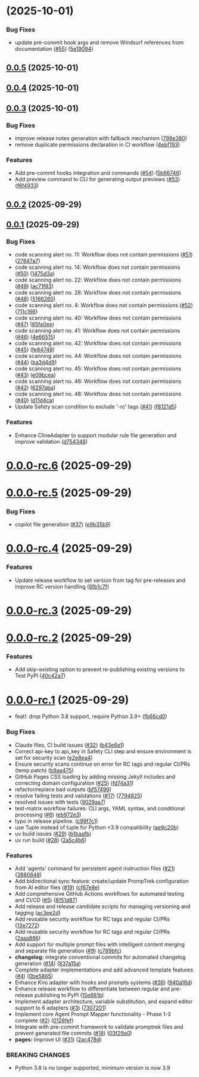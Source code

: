 # [](https://github.com/flamingquaks/promptrek/compare/v0.0.5...v) (2025-10-01)


### Bug Fixes

* update pre-commit hook args and remove Windsurf references from documentation ([#55](https://github.com/flamingquaks/promptrek/issues/55)) ([5e19094](https://github.com/flamingquaks/promptrek/commit/5e19094f83241729f5d62c3ef75402426dc59e70))



## [0.0.5](https://github.com/flamingquaks/promptrek/compare/v0.0.4...v0.0.5) (2025-10-01)



## [0.0.4](https://github.com/flamingquaks/promptrek/compare/v0.0.3...v0.0.4) (2025-10-01)



## [0.0.3](https://github.com/flamingquaks/promptrek/compare/v0.0.2...v0.0.3) (2025-10-01)


### Bug Fixes

* improve release notes generation with fallback mechanism ([798e380](https://github.com/flamingquaks/promptrek/commit/798e380a45a9c793e2a734698d043d690e1baa4a))
* remove duplicate permissions declaration in CI workflow ([4ebf193](https://github.com/flamingquaks/promptrek/commit/4ebf19370eaaef2f9663e23312dbda81f8187e68))


### Features

* Add pre-commit hooks integration and commands ([#54](https://github.com/flamingquaks/promptrek/issues/54)) ([5b66746](https://github.com/flamingquaks/promptrek/commit/5b66746a86dbf0707ec0615afec32a3937a65c53))
* Add preview command to CLI for generating output previews ([#53](https://github.com/flamingquaks/promptrek/issues/53)) ([f6f4933](https://github.com/flamingquaks/promptrek/commit/f6f4933fe575736b208399ae156e388150626599))



## [0.0.2](https://github.com/flamingquaks/promptrek/compare/v0.0.1...v0.0.2) (2025-09-29)



## [0.0.1](https://github.com/flamingquaks/promptrek/compare/v0.0.0-rc.6...v0.0.1) (2025-09-29)


### Bug Fixes

* code scanning alert no. 11: Workflow does not contain permissions ([#51](https://github.com/flamingquaks/promptrek/issues/51)) ([27847a7](https://github.com/flamingquaks/promptrek/commit/27847a7dc8765e55b692cb3f6850e25d8e8a0a9c))
* code scanning alert no. 14: Workflow does not contain permissions ([#50](https://github.com/flamingquaks/promptrek/issues/50)) ([1475d3a](https://github.com/flamingquaks/promptrek/commit/1475d3ad09b49790784ac80a43607ad9e43fdb24))
* code scanning alert no. 22: Workflow does not contain permissions ([#49](https://github.com/flamingquaks/promptrek/issues/49)) ([ac71f93](https://github.com/flamingquaks/promptrek/commit/ac71f93e1733c697d5318ab9edd7c6bf263aae8d))
* code scanning alert no. 28: Workflow does not contain permissions ([#48](https://github.com/flamingquaks/promptrek/issues/48)) ([5166260](https://github.com/flamingquaks/promptrek/commit/5166260dfc22ad783df49fc6a229538ff9d2e83c))
* code scanning alert no. 4: Workflow does not contain permissions ([#52](https://github.com/flamingquaks/promptrek/issues/52)) ([711c166](https://github.com/flamingquaks/promptrek/commit/711c166a7efef5a5b73a040d7ac965614a7e0917))
* code scanning alert no. 40: Workflow does not contain permissions ([#47](https://github.com/flamingquaks/promptrek/issues/47)) ([65fa0ee](https://github.com/flamingquaks/promptrek/commit/65fa0eec0f8f697e91330e859e878c7c5361524a))
* code scanning alert no. 41: Workflow does not contain permissions ([#46](https://github.com/flamingquaks/promptrek/issues/46)) ([4e66515](https://github.com/flamingquaks/promptrek/commit/4e6651515a090c2ba86067d273e784022a7dd446))
* code scanning alert no. 42: Workflow does not contain permissions ([#45](https://github.com/flamingquaks/promptrek/issues/45)) ([fe84748](https://github.com/flamingquaks/promptrek/commit/fe847483a2557125b68ad31aa933ac12ce7ce1dd))
* code scanning alert no. 44: Workflow does not contain permissions ([#44](https://github.com/flamingquaks/promptrek/issues/44)) ([ba3d4d9](https://github.com/flamingquaks/promptrek/commit/ba3d4d946413192b6f15cf16455a86b7337f9ad2))
* code scanning alert no. 45: Workflow does not contain permissions ([#43](https://github.com/flamingquaks/promptrek/issues/43)) ([e09bcea](https://github.com/flamingquaks/promptrek/commit/e09bcea384fbbe3f5baa8b58d5a8cdc59d6cc0c2))
* code scanning alert no. 46: Workflow does not contain permissions ([#42](https://github.com/flamingquaks/promptrek/issues/42)) ([6297aba](https://github.com/flamingquaks/promptrek/commit/6297aba3605afe0cc7d249aa14c0afdf7179265c))
* code scanning alert no. 48: Workflow does not contain permissions ([#40](https://github.com/flamingquaks/promptrek/issues/40)) ([d11d4ca](https://github.com/flamingquaks/promptrek/commit/d11d4ca1da074d7756e1ab5fab4bf2c60ea5278c))
* Update Safety scan condition to exclude '-rc' tags ([#41](https://github.com/flamingquaks/promptrek/issues/41)) ([f8121d5](https://github.com/flamingquaks/promptrek/commit/f8121d5e085a94c48cb5f35a133242abc7ac0594))


### Features

* Enhance ClineAdapter to support modular rule file generation and improve validation ([d754348](https://github.com/flamingquaks/promptrek/commit/d754348e41237e38f3534489cbd667d13f65048c))



# [0.0.0-rc.6](https://github.com/flamingquaks/promptrek/compare/v0.0.0-rc.5...v0.0.0-rc.6) (2025-09-29)



# [0.0.0-rc.5](https://github.com/flamingquaks/promptrek/compare/v0.0.0-rc.4...v0.0.0-rc.5) (2025-09-29)


### Bug Fixes

* copilot file generation ([#37](https://github.com/flamingquaks/promptrek/issues/37)) ([e9b35b9](https://github.com/flamingquaks/promptrek/commit/e9b35b9d08ae9959aee596eabf94d3ab7db5ccdb))



# [0.0.0-rc.4](https://github.com/flamingquaks/promptrek/compare/v0.0.0-rc.3...v0.0.0-rc.4) (2025-09-29)


### Features

* Update release workflow to set version from tag for pre-releases and improve RC version handling ([6fb1c7f](https://github.com/flamingquaks/promptrek/commit/6fb1c7fcd7ce1c901c4b253bc0c8343c344ea7b2))



# [0.0.0-rc.3](https://github.com/flamingquaks/promptrek/compare/v0.0.0-rc.2...v0.0.0-rc.3) (2025-09-29)



# [0.0.0-rc.2](https://github.com/flamingquaks/promptrek/compare/v0.0.0-rc.1...v0.0.0-rc.2) (2025-09-29)


### Features

* Add skip-existing option to prevent re-publishing existing versions to Test PyPI ([40c42a7](https://github.com/flamingquaks/promptrek/commit/40c42a754bf1c285dc87cda9b3e6a29ca554b083))



# [0.0.0-rc.1](https://github.com/flamingquaks/promptrek/compare/0126fef9fe576d8076248c238831d37adda08674...v0.0.0-rc.1) (2025-09-29)


* feat!: drop Python 3.8 support, require Python 3.9+ ([fb66cd0](https://github.com/flamingquaks/promptrek/commit/fb66cd0c5a58491f60f80c8c91b7dd66e80efc5e))


### Bug Fixes

* Claude files, CI build issues ([#32](https://github.com/flamingquaks/promptrek/issues/32)) ([b43e6e1](https://github.com/flamingquaks/promptrek/commit/b43e6e121363886d103407b10d7908b3b5c5c732))
* Correct api-key to api_key in Safety CLI step and ensure environment is set for security scan ([e2e8ea4](https://github.com/flamingquaks/promptrek/commit/e2e8ea4e846122f8e7dfe193e526fa7a21a72881))
* Ensure security scans continue on error for RC tags and regular CI/PRs (temp patch) ([b9aa475](https://github.com/flamingquaks/promptrek/commit/b9aa475160e3aeba77857129d1fa88f8e80adcb1))
* GitHub Pages CSS loading by adding missing Jekyll includes and correcting domain configuration ([#25](https://github.com/flamingquaks/promptrek/issues/25)) ([fd74a31](https://github.com/flamingquaks/promptrek/commit/fd74a31526cae84b0ec8b8de65775b387ab6b5ba))
* refactor/replace bad outputs ([bf57499](https://github.com/flamingquaks/promptrek/commit/bf574996c2d2ea1bc61dda1ac7b8015652349e28))
* resolve failing tests and validations ([#17](https://github.com/flamingquaks/promptrek/issues/17)) ([7794825](https://github.com/flamingquaks/promptrek/commit/7794825ec017761090da5112409d122cd9a632d0))
* resolved issues with tests ([9029aa7](https://github.com/flamingquaks/promptrek/commit/9029aa7b7b2231191aaba2a3b703d5bc148c611d))
* test-matrix workflow failures: CLI args, YAML syntax, and conditional processing ([#6](https://github.com/flamingquaks/promptrek/issues/6)) ([eb972e3](https://github.com/flamingquaks/promptrek/commit/eb972e316b1b04354eb234fb1d51f4e60e400b48))
* typo in release pipeline. ([c99f7c1](https://github.com/flamingquaks/promptrek/commit/c99f7c1b39d335311735f0c4411fe178b81b358f))
* use Tuple instead of tuple for Python <3.9 compatibility ([ae9c20b](https://github.com/flamingquaks/promptrek/commit/ae9c20bd4e1b4ad0754a4d02c76f8f1ae6cde650))
* uv build issues ([#29](https://github.com/flamingquaks/promptrek/issues/29)) ([b1baafb](https://github.com/flamingquaks/promptrek/commit/b1baafbafc5f600843452bfc795b1960f15cb8a3))
* uv run build ([#28](https://github.com/flamingquaks/promptrek/issues/28)) ([2a5c4b6](https://github.com/flamingquaks/promptrek/commit/2a5c4b6ec08808645d607e6700767cd6eadeaa3a))


### Features

* Add 'agents' command for persistent agent instruction files ([#21](https://github.com/flamingquaks/promptrek/issues/21)) ([3880848](https://github.com/flamingquaks/promptrek/commit/388084848dbce6cf364ed08b7e743eb109a3fd0f))
* Add bidirectional sync feature: create/update PrompTrek configuration from AI editor files ([#19](https://github.com/flamingquaks/promptrek/issues/19)) ([cf67e8e](https://github.com/flamingquaks/promptrek/commit/cf67e8e06e3070bd0c071439e4ac3a679fec936b))
* Add comprehensive GitHub Actions workflows for automated testing and CI/CD ([#5](https://github.com/flamingquaks/promptrek/issues/5)) ([8151d87](https://github.com/flamingquaks/promptrek/commit/8151d87a7672dbb08fc5c527b6b58def3a5bb41a))
* Add release and release candidate scripts for managing versioning and tagging ([ac3ee2d](https://github.com/flamingquaks/promptrek/commit/ac3ee2d5f25ec01f1924cbf09009ef4091488470))
* Add reusable security workflow for RC tags and regular CI/PRs ([13e7272](https://github.com/flamingquaks/promptrek/commit/13e72723a528f6b55ef03ac96adc0d86b6aa9dcc))
* Add reusable security workflow for RC tags and regular CI/PRs ([2aaa886](https://github.com/flamingquaks/promptrek/commit/2aaa8867c7c471aea38bd2426df14bcd7f614879))
* Add support for multiple prompt files with intelligent content merging and separate file generation ([#9](https://github.com/flamingquaks/promptrek/issues/9)) ([c789bfc](https://github.com/flamingquaks/promptrek/commit/c789bfc8ef7813559a96b34012d3716a4a32d36d))
* **changelog:** integrate conventional commits for automated changelog generation ([#14](https://github.com/flamingquaks/promptrek/issues/14)) ([837a15a](https://github.com/flamingquaks/promptrek/commit/837a15a2466be4edec8ac815eb34e6574926a0ee))
* Complete adapter implementations and add advanced template features ([#4](https://github.com/flamingquaks/promptrek/issues/4)) ([0be5865](https://github.com/flamingquaks/promptrek/commit/0be5865c6dd735fc5abe88dd1ecbf808dabc6f68))
* Enhance Kiro adapter with hooks and prompts systems ([#36](https://github.com/flamingquaks/promptrek/issues/36)) ([940a16d](https://github.com/flamingquaks/promptrek/commit/940a16d000f38833bd326be000e4b6707bc6ad15))
* Enhance release workflow to differentiate between regular and pre-release publishing to PyPI ([15e881b](https://github.com/flamingquaks/promptrek/commit/15e881b577eab9bd3d0deadffb103f58e6e66510))
* Implement adapter architecture, variable substitution, and expand editor support to 6 adapters ([#3](https://github.com/flamingquaks/promptrek/issues/3)) ([7307201](https://github.com/flamingquaks/promptrek/commit/7307201888ab21c99e8c43e729f298969aba3b91))
* Implement core Agent Prompt Mapper functionality - Phase 1-3 complete ([#2](https://github.com/flamingquaks/promptrek/issues/2)) ([0126fef](https://github.com/flamingquaks/promptrek/commit/0126fef9fe576d8076248c238831d37adda08674))
* Integrate with pre-commit framework to validate promptrek files and prevent generated file commits ([#18](https://github.com/flamingquaks/promptrek/issues/18)) ([03f29a0](https://github.com/flamingquaks/promptrek/commit/03f29a0940b2327500e40aca9a94695b5af972c1))
* **pages:** Improve UI ([#31](https://github.com/flamingquaks/promptrek/issues/31)) ([2ac478d](https://github.com/flamingquaks/promptrek/commit/2ac478d1edda44f6a307fe2e802244e8fa8cad34))


### BREAKING CHANGES

* Python 3.8 is no longer supported, minimum version is now 3.9



